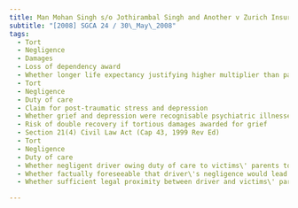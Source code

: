 ```yaml
---
title: Man Mohan Singh s/o Jothirambal Singh and Another v Zurich Insurance (Singapore) Pte Ltd 
subtitle: "[2008] SGCA 24 / 30\_May\_2008"
tags:
  - Tort
  - Negligence
  - Damages
  - Loss of dependency award
  - Whether longer life expectancy justifying higher multiplier than past analogous cases
  - Tort
  - Negligence
  - Duty of care
  - Claim for post-traumatic stress and depression
  - Whether grief and depression were recognisable psychiatric illnesses
  - Risk of double recovery if tortious damages awarded for grief
  - Section 21(4) Civil Law Act (Cap 43, 1999 Rev Ed)
  - Tort
  - Negligence
  - Duty of care
  - Whether negligent driver owing duty of care to victims\' parents to avoid causing them to lose all their children in resulting accident
  - Whether factually foreseeable that driver\'s negligence would lead to victims\' parents undergoing fertility treatment in attempt to conceive another child
  - Whether sufficient legal proximity between driver and victims\' parents

---
```


